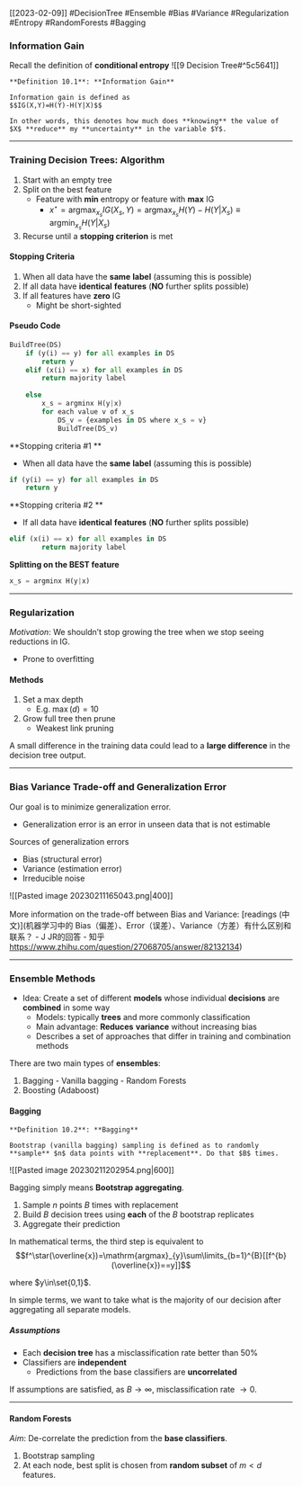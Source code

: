 [[2023-02-09]] #DecisionTree #Ensemble #Bias #Variance #Regularization #Entropy #RandomForests #Bagging

### Information Gain
Recall the definition of **conditional entropy** ![[9 Decision Tree#^5c5641]] 
```ad-important
**Definition 10.1**: **Information Gain**

Information gain is defined as
$$IG(X,Y)=H(Y)-H(Y|X)$$

In other words, this denotes how much does **knowing** the value of $X$ **reduce** my **uncertainty** in the variable $Y$.

```

---

### Training Decision Trees: Algorithm
1. Start with an empty tree
2. Split on the best feature
	- Feature with **min** entropy or feature with **max** IG
		- $x^\star=\mathrm{argmax}_{x_s}IG(X_s,Y)=\mathrm{argmax}_{x_s}H(Y)-H(Y|X_s)\equiv \mathrm{argmin}_{x_s}H(Y|X_s)$
1. Recurse until a **stopping criterion** is met

#### Stopping Criteria
1. When all data have the **same** **label** (assuming this is possible)
2. If all data have **identical** **features** (**NO** further splits possible)
3. If all features have **zero** IG
	- Might be short-sighted

#### Pseudo Code
```python
BuildTree(DS)  
	if (y(i) == y) for all examples in DS
		return y  
	elif (x(i) == x) for all examples in DS
		return majority label
	
	else
		x_s = argminx H(y|x) 
		for each value v of x_s
			DS_v = {examples in DS where x_s = v} 
			BuildTree(DS_v)
```

**Stopping criteria #1 **
- When all data have the **same** **label** (assuming this is possible)
```python
if (y(i) == y) for all examples in DS
	return y
```

**Stopping criteria #2 **
- If all data have **identical** **features** (**NO** further splits possible)
```python
elif (x(i) == x) for all examples in DS
		return majority label
```

**Splitting on the BEST feature**
```python
x_s = argminx H(y|x) 
```

---

### Regularization
*Motivation*: We shouldn’t stop growing the tree when we stop seeing reductions in IG.
- Prone to overfitting

#### Methods
1. Set a max depth
	- E.g. $\max(d)=10$
2. Grow full tree then prune
	- Weakest link pruning

A small difference in the training data could lead to a **large difference** in the decision tree output.

---

### Bias Variance Trade-off and Generalization Error
Our goal is to minimize generalization error.
- Generalization error is an error in unseen data that is not estimable

Sources of generalization errors
- Bias (structural error)
- Variance (estimation error)
- Irreducible noise

![[Pasted image 20230211165043.png|400]]

More information on the trade-off between Bias and Variance: [readings (中文)](机器学习中的 Bias（偏差）、Error（误差）、Variance（方差）有什么区别和联系？ - J JR的回答 - 知乎 https://www.zhihu.com/question/27068705/answer/82132134)

---

### Ensemble Methods
- Idea: Create a set of different **models** whose individual **decisions** are **combined** in some way
	- Models: typically **trees** and more commonly classification
	- Main advantage: **Reduces** **variance** without increasing bias
	- Describes a set of approaches that differ in training and combination methods

There are two main types of **ensembles**:
1. Bagging
		- Vanilla bagging
		- Random Forests
2. Boosting (Adaboost)

#### Bagging

```ad-important
**Definition 10.2**: **Bagging**

Bootstrap (vanilla bagging) sampling is defined as to randomly **sample** $n$ data points with **replacement**. Do that $B$ times.
```

![[Pasted image 20230211202954.png|600]]

Bagging simply means **Bootstrap aggregating**.
1. Sample $n$ points $B$ times with replacement
2. Build $B$ decision trees using **each** of the $B$ bootstrap replicates
3. Aggregate their prediction

In mathematical terms, the third step is equivalent to
$$f^\star(\overline{x})=\mathrm{argmax}_{y}\sum\limits_{b=1}^{B}[[f^{b}(\overline{x})==y]]$$

where $y\in\set{0,1}$.

In simple terms, we want to take what is the majority of our decision after aggregating all separate models.

##### Assumptions
- Each **decision tree** has a misclassification rate better than 50%
- Classifiers are **independent**
	- Predictions from the base classifiers are **uncorrelated**

If assumptions are satisfied, as $B\to \infty$, misclassification rate $\to 0$.

---

#### Random Forests
*Aim*: De-correlate the prediction from the **base classifiers**.
1. Bootstrap sampling
2. At each node, best split is chosen from **random subset** of $m<d$ features.